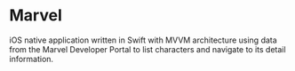 # Marvel
iOS native application written in Swift with MVVM architecture using data from the Marvel Developer Portal to list characters and navigate to its detail information.
